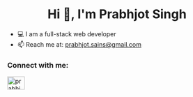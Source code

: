 <h1 align="center">Hi 👋, I'm Prabhjot Singh</h1>

- 💻 I am a full-stack web developer
- 📫 Reach me at: prabhjot.sains@gmail.com 

<h3 align="left">Connect with me:</h3>
<p align="left">
<a href="https://www.linkedin.com/in/prabhjot-singh-sains/" target="blank"><img align="center" src="https://raw.githubusercontent.com/rahuldkjain/github-profile-readme-generator/master/src/images/icons/Social/linked-in-alt.svg" alt="prabhjot-singh-sains" height="30" width="40" /></a>
</p>
